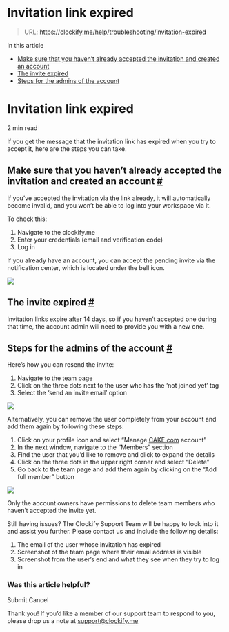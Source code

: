 # Invitation link expired

> URL: https://clockify.me/help/troubleshooting/invitation-expired

In this article

* [Make sure that you haven’t already accepted the invitation and created an account](#make-sure-that-you-haven’t-already-accepted-the-invitation-and-created-an-account)
* [The invite expired](#the-invite-expired)
* [Steps for the admins of the account](#steps-for-the-admins-of-the-account)

# Invitation link expired

2 min read

If you get the message that the invitation link has expired when you try to accept it, here are the steps you can take.

## Make sure that you haven’t already accepted the invitation and created an account [#](#make-sure-that-you-havent-already-accepted-the-invitation-and-created-an-account)

If you’ve accepted the invitation via the link already, it will automatically become invalid, and you won’t be able to log into your workspace via it.

To check this:

1. Navigate to the clockify.me
2. Enter your credentials (email and verification code)
3. Log in

If you already have an account, you can accept the pending invite via the notification center, which is located under the bell icon.

![](https://lh7-rt.googleusercontent.com/docsz/AD_4nXfSglEEijfdLcAvd945DNK_ok4fwzuLQSrCNCRaYlP-4exCitDikFcX646a239oQFZxEd6aAdetFk9E-6vFg97zFtII0Adw9y3qaUeBPoFYfsHennrnLX8L2OiYsNtGjbY51xz_2w?key=XZmssafXgdhlV2XB9mRUkEGN)

## The invite expired [#](#the-invite-expired)

Invitation links expire after 14 days, so if you haven’t accepted one during that time, the account admin will need to provide you with a new one.

## Steps for the admins of the account [#](#steps-for-the-admins-of-the-account)

Here’s how you can resend the invite:

1. Navigate to the team page
2. Click on the three dots next to the user who has the ‘not joined yet’ tag
3. Select the ‘send an invite email’ option

![](https://lh7-rt.googleusercontent.com/docsz/AD_4nXfGoLk8-qQF6nOYMNvJVCrW2WrluDOhQeNCwX-mFggcMvFY56R9eAcIUndyE3kfVIuHeLOMiRyqYMNruWkIAMhkDqgcAhU3odwf8nu1Oyz6EH-gPDGKd645roY8t8ip0QE5_b30ZQ?key=XZmssafXgdhlV2XB9mRUkEGN)

Alternatively, you can remove the user completely from your account and add them again by following these steps:

1. Click on your profile icon and select “Manage [CAKE.com](http://cake.com) account”
2. In the next window, navigate to the “Members” section
3. Find the user that you’d like to remove and click to expand the details
4. Click on the three dots in the upper right corner and select “Delete”
5. Go back to the team page and add them again by clicking on the “Add full member” button

![](https://lh7-rt.googleusercontent.com/docsz/AD_4nXfgLKNv1sIH5TZ4BE_QjI5DudnhwDqyAd_Hdrj8cZ9HDNWZd6navsUzZow2d8gtcKN9lyTzDCLbrZfVIfEN2DJCfFWbq6tN5NYk61WV3TmIqaAibriRzKLLIZ-lduaJKA3bbXVBxA?key=XZmssafXgdhlV2XB9mRUkEGN)

Only the account owners have permissions to delete team members who haven’t accepted the invite yet.

Still having issues? The Clockify Support Team will be happy to look into it and assist you further. Please contact us and include the following details:

1. The email of the user whose invitation has expired
2. Screenshot of the team page where their email address is visible
3. Screenshot from the user’s end and what they see when they try to log in

### Was this article helpful?

Submit
Cancel

Thank you! If you’d like a member of our support team to respond to you, please drop us a note at support@clockify.me